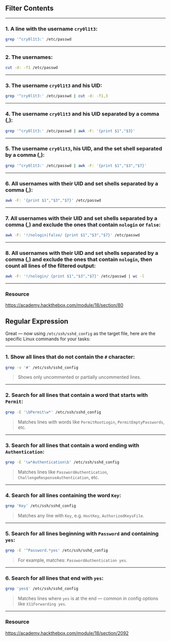 ## Filter Contents
---

### 1. **A line with the username `cry0l1t3`:**

```bash
grep '^cry0l1t3:' /etc/passwd
```

---

### 2. **The usernames:**

```bash
cut -d: -f1 /etc/passwd
```

---

### 3. **The username `cry0l1t3` and his UID:**

```bash
grep '^cry0l1t3:' /etc/passwd | cut -d: -f1,3
```

---

### 4. **The username `cry0l1t3` and his UID separated by a comma (,):**

```bash
grep '^cry0l1t3:' /etc/passwd | awk -F: '{print $1","$3}'
```

---

### 5. **The username `cry0l1t3`, his UID, and the set shell separated by a comma (,):**

```bash
grep '^cry0l1t3:' /etc/passwd | awk -F: '{print $1","$3","$7}'
```

---

### 6. **All usernames with their UID and set shells separated by a comma (,):**

```bash
awk -F: '{print $1","$3","$7}' /etc/passwd
```

---

### 7. **All usernames with their UID and set shells separated by a comma (,) and exclude the ones that contain `nologin` or `false`:**

```bash
awk -F: '!/nologin|false/ {print $1","$3","$7}' /etc/passwd
```

---

### 8. **All usernames with their UID and set shells separated by a comma (,) and exclude the ones that contain `nologin`, then count all lines of the filtered output:**

```bash
awk -F: '!/nologin/ {print $1","$3","$7}' /etc/passwd | wc -l
```

---

### Resource
https://academy.hackthebox.com/module/18/section/80

## Regular Expression
Great — now using `/etc/ssh/sshd_config` as the target file, here are the specific Linux commands for your tasks:

---

### 1. **Show all lines that do not contain the `#` character:**

```bash
grep -v '#' /etc/ssh/sshd_config
```

> Shows only uncommented or partially uncommented lines.

---

### 2. **Search for all lines that contain a word that starts with `Permit`:**

```bash
grep -E '\bPermit\w*' /etc/ssh/sshd_config
```

> Matches lines with words like `PermitRootLogin`, `PermitEmptyPasswords`, etc.

---

### 3. **Search for all lines that contain a word ending with `Authentication`:**

```bash
grep -E '\w*Authentication\b' /etc/ssh/sshd_config
```

> Matches lines like `PasswordAuthentication`, `ChallengeResponseAuthentication`, etc.

---

### 4. **Search for all lines containing the word `Key`:**

```bash
grep 'Key' /etc/ssh/sshd_config
```

> Matches any line with `Key`, e.g. `HostKey`, `AuthorizedKeysFile`.

---

### 5. **Search for all lines beginning with `Password` and containing `yes`:**

```bash
grep -E '^Password.*yes' /etc/ssh/sshd_config
```

> For example, matches: `PasswordAuthentication yes`.

---

### 6. **Search for all lines that end with `yes`:**

```bash
grep 'yes$' /etc/ssh/sshd_config
```

> Matches lines where `yes` is at the end — common in config options like `X11Forwarding yes`.

---

### Resource
https://academy.hackthebox.com/module/18/section/2092
